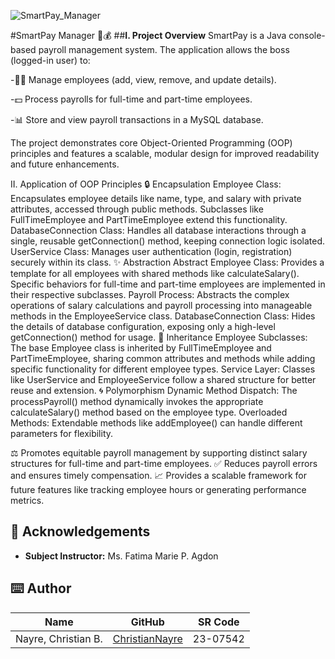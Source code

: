 ![SmartPay_Manager](https://github.com/user-attachments/assets/f115549d-d7b5-4967-b666-8b8f76dfec45)


#SmartPay Manager 🏢💰
##**I. Project Overview**
SmartPay is a Java console-based payroll management system. The application allows the boss (logged-in user) to:

-🧑‍💼 Manage employees (add, view, remove, and update details).

-💵 Process payrolls for full-time and part-time employees.

-📊 Store and view payroll transactions in a MySQL database.


The project demonstrates core Object-Oriented Programming (OOP) principles and features a scalable, modular design for improved readability and future enhancements.

II. Application of OOP Principles
🔒 Encapsulation
Employee Class:
Encapsulates employee details like name, type, and salary with private attributes, accessed through public methods. Subclasses like FullTimeEmployee and PartTimeEmployee extend this functionality.
DatabaseConnection Class:
Handles all database interactions through a single, reusable getConnection() method, keeping connection logic isolated.
UserService Class:
Manages user authentication (login, registration) securely within its class.
✨ Abstraction
Abstract Employee Class:
Provides a template for all employees with shared methods like calculateSalary(). Specific behaviors for full-time and part-time employees are implemented in their respective subclasses.
Payroll Process:
Abstracts the complex operations of salary calculations and payroll processing into manageable methods in the EmployeeService class.
DatabaseConnection Class:
Hides the details of database configuration, exposing only a high-level getConnection() method for usage.
🧬 Inheritance
Employee Subclasses:
The base Employee class is inherited by FullTimeEmployee and PartTimeEmployee, sharing common attributes and methods while adding specific functionality for different employee types.
Service Layer:
Classes like UserService and EmployeeService follow a shared structure for better reuse and extension.
🌀 Polymorphism
Dynamic Method Dispatch:
The processPayroll() method dynamically invokes the appropriate calculateSalary() method based on the employee type.
Overloaded Methods:
Extendable methods like addEmployee() can handle different parameters for flexibility.


⚖️ Promotes equitable payroll management by supporting distinct salary structures for full-time and part-time employees.
✅ Reduces payroll errors and ensures timely compensation.
📈 Provides a scalable framework for future features like tracking employee hours or generating performance metrics.


## 🤍 Acknowledgements

- **Subject Instructor:** Ms. Fatima Marie P. Agdon

## ⌨️ Author

| Name                             | GitHub                                                | SR Code     |
|----------------------------------|-------------------------------------------------------|-------------|
| Nayre, Christian B. | [ChristianNayre](https://github.com/Christian-Nayre) | 23-07542   |
